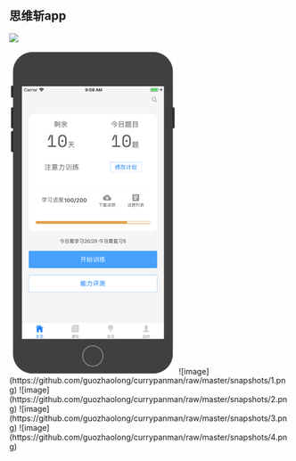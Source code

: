 ## 思维斩app

![](https://img.shields.io/badge/license-MIT-000000.svg)

<img width="300" src="https://github.com/guozhaolong/currypanman/raw/master/snapshots/1.png"/>
![image](https://github.com/guozhaolong/currypanman/raw/master/snapshots/1.png)
![image](https://github.com/guozhaolong/currypanman/raw/master/snapshots/2.png)
![image](https://github.com/guozhaolong/currypanman/raw/master/snapshots/3.png)
![image](https://github.com/guozhaolong/currypanman/raw/master/snapshots/4.png)
